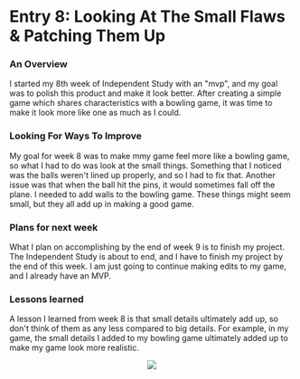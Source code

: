 <h1>Entry 8: Looking At The Small Flaws & Patching Them Up</h1>
<h3>An Overview</h3>
  <p>I started my 8th week of Independent Study with an "mvp", and my goal was to polish this product and make it look better. After creating a simple game which shares characteristics with a bowling game, it was time to make it look more like one as much as I could.</p>
  <h3>Looking For Ways To Improve</h3>
  <p>My goal for week 8 was to make mmy game feel more like a bowling game, so what I had to do was look at the small things. Something that I noticed was the balls weren't lined up properly, and so I had to fix that. Another issue was that when the ball hit the pins, it would sometimes fall off the plane. I needed to add walls to the bowling game. These things might seem small, but they all add up in making a good game.</p>
<h3>Plans for next week</h3>
  <p>What I plan on accomplishing by the end of week 9 is to finish my project. The Independent Study is about to end, and I have to finish my project by the end of this week. I am just going to continue making edits to my game, and I already have an MVP.</p>
<h3>Lessons learned</h3>
  <p>A lesson I learned from week 8 is that small details ultimately add up, so don't think of them as any less compared to big details. For example, in my game, the small details I added to my bowling game ultimately added up to make my game look more realistic.</p>
  
  <p align="center">
        <img src = "https://raw.githubusercontent.com/ahmadr9279/Independent-study/master/images/image_2.gif"/>
     </p> 
